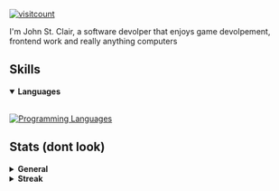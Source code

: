 [![visitcount](https://visitcount.itsvg.in/api?id=johnstclair&label=Profile%20Views&color=1&icon=6&pretty=true)](https://visitcount.itsvg.in)

I'm John St. Clair, a software devolper that enjoys game devolpement, frontend work and really anything computers

## Skills

<details open>
  <summary><b>Languages</b></summary>
  <br>

[![Programming Languages](https://skillicons.dev/icons?i=c,,csharp,js,typescript,python)](https://skillicons.dev)
</details>

## Stats (dont look)

<details>
  <summary><b>General</b></summary>
  <br>
  
<img height="180em" src="https://denvercoder1-github-readme-stats.vercel.app/api/?username=johnstclair&show_icons=true&include_all_commits=true&count_private=true&theme=react&hide_border=true&bg_color=0d1117&title_color=A594FD&icon_color=A594FD"/>
<img height="180em" src="https://denvercoder1-github-readme-stats.vercel.app/api/top-langs/?username=johnstclair&langs_count=8&layout=compact&theme=react&hide_border=true&bg_color=0d1117&title_color=A594FD&icon_color=A594FD"/>

</details>

<details>
  <summary><b>Streak</b></summary>
  <br>

[![GitHub Streak](https://streak-stats.demolab.com?user=johnstclair&theme=transparent&date_format=%5BY%20%5DM%20j)](https://git.io/streak-stats)
</details>
